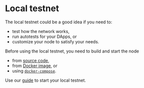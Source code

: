 # Local testnet

The local testnet could be a good idea if you need to:

- test how the network works,
- run autotests for your DApps, or
- customize your node to satisfy your needs.

Before using the local testnet, you need to build and start the node

- from [source code](../../start-and-check/build-and-start-a-node/06-startingTpNode_source.md), 
- from [Docker image](../../start-and-check/build-and-start-a-node/05-startingTpNode_docker.md), or
- using [`docker-compose`](../../start-and-check/build-and-start-a-node/07-startingTpNode_docker_compose.md).

Use our [guide](../../start-and-check/02-testnet-start.md) to start your local testnet.
